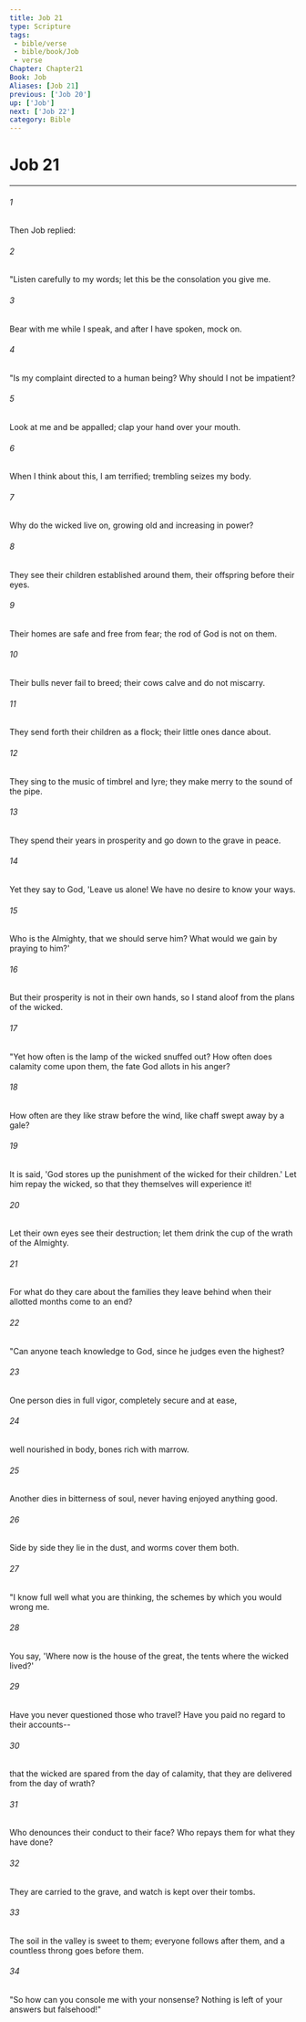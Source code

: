 ```yaml
---
title: Job 21
type: Scripture
tags:
 - bible/verse
 - bible/book/Job
 - verse
Chapter: Chapter21
Book: Job
Aliases: [Job 21]
previous: ['Job 20']
up: ['Job']
next: ['Job 22']
category: Bible
---
```

# Job 21

***


###### 1 
Then Job replied: 

###### 2 
"Listen carefully to my words; let this be the consolation you give me. 

###### 3 
Bear with me while I speak, and after I have spoken, mock on. 

###### 4 
"Is my complaint directed to a human being? Why should I not be impatient? 

###### 5 
Look at me and be appalled; clap your hand over your mouth. 

###### 6 
When I think about this, I am terrified; trembling seizes my body. 

###### 7 
Why do the wicked live on, growing old and increasing in power? 

###### 8 
They see their children established around them, their offspring before their eyes. 

###### 9 
Their homes are safe and free from fear; the rod of God is not on them. 

###### 10 
Their bulls never fail to breed; their cows calve and do not miscarry. 

###### 11 
They send forth their children as a flock; their little ones dance about. 

###### 12 
They sing to the music of timbrel and lyre; they make merry to the sound of the pipe. 

###### 13 
They spend their years in prosperity and go down to the grave in peace. 

###### 14 
Yet they say to God, 'Leave us alone! We have no desire to know your ways. 

###### 15 
Who is the Almighty, that we should serve him? What would we gain by praying to him?' 

###### 16 
But their prosperity is not in their own hands, so I stand aloof from the plans of the wicked. 

###### 17 
"Yet how often is the lamp of the wicked snuffed out? How often does calamity come upon them, the fate God allots in his anger? 

###### 18 
How often are they like straw before the wind, like chaff swept away by a gale? 

###### 19 
It is said, 'God stores up the punishment of the wicked for their children.' Let him repay the wicked, so that they themselves will experience it! 

###### 20 
Let their own eyes see their destruction; let them drink the cup of the wrath of the Almighty. 

###### 21 
For what do they care about the families they leave behind when their allotted months come to an end? 

###### 22 
"Can anyone teach knowledge to God, since he judges even the highest? 

###### 23 
One person dies in full vigor, completely secure and at ease, 

###### 24 
well nourished in body, bones rich with marrow. 

###### 25 
Another dies in bitterness of soul, never having enjoyed anything good. 

###### 26 
Side by side they lie in the dust, and worms cover them both. 

###### 27 
"I know full well what you are thinking, the schemes by which you would wrong me. 

###### 28 
You say, 'Where now is the house of the great, the tents where the wicked lived?' 

###### 29 
Have you never questioned those who travel? Have you paid no regard to their accounts-- 

###### 30 
that the wicked are spared from the day of calamity, that they are delivered from the day of wrath? 

###### 31 
Who denounces their conduct to their face? Who repays them for what they have done? 

###### 32 
They are carried to the grave, and watch is kept over their tombs. 

###### 33 
The soil in the valley is sweet to them; everyone follows after them, and a countless throng goes before them. 

###### 34 
"So how can you console me with your nonsense? Nothing is left of your answers but falsehood!" 
